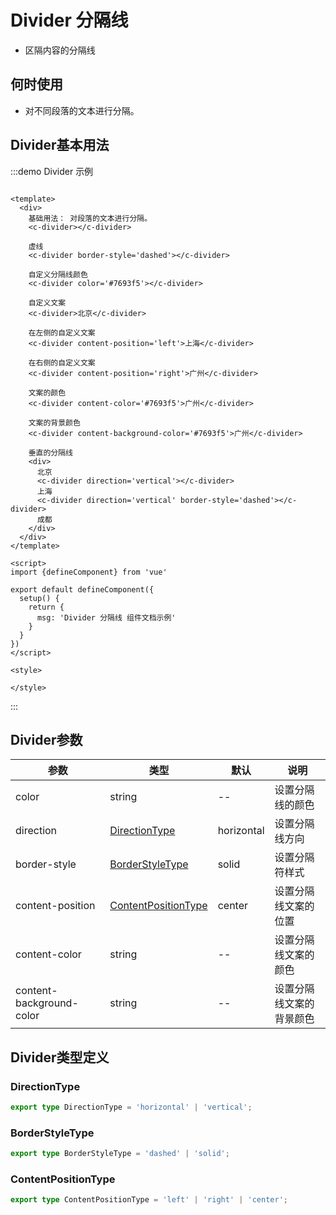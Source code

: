 # Divider 分隔线

+ 区隔内容的分隔线

## 何时使用

+ 对不同段落的文本进行分隔。

## Divider基本用法

:::demo Divider 示例

```vue

<template>
  <div>
    基础用法： 对段落的文本进行分隔。
    <c-divider></c-divider>

    虚线
    <c-divider border-style='dashed'></c-divider>

    自定义分隔线颜色
    <c-divider color='#7693f5'></c-divider>

    自定义文案
    <c-divider>北京</c-divider>

    在左侧的自定义文案
    <c-divider content-position='left'>上海</c-divider>

    在右侧的自定义文案
    <c-divider content-position='right'>广州</c-divider>

    文案的颜色
    <c-divider content-color='#7693f5'>广州</c-divider>

    文案的背景颜色
    <c-divider content-background-color='#7693f5'>广州</c-divider>

    垂直的分隔线
    <div>
      北京
      <c-divider direction='vertical'></c-divider>
      上海
      <c-divider direction='vertical' border-style='dashed'></c-divider>
      成都
    </div>
  </div>
</template>

<script>
import {defineComponent} from 'vue'

export default defineComponent({
  setup() {
    return {
      msg: 'Divider 分隔线 组件文档示例'
    }
  }
})
</script>

<style>

</style>
```

:::

## Divider参数

| 参数 | 类型                                          | 默认         | 说明           |
| ---- |---------------------------------------------|------------|--------------|
| color | string                                      | --| 设置分隔线的颜色     |
| direction | [DirectionType](#directiontype)             | horizontal | 设置分隔线方向      |
| border-style | [BorderStyleType](#borderstyletype)         | solid| 设置分隔符样式      |
| content-position | [ContentPositionType](#Contentpositiontype) | center     | 设置分隔线文案的位置   |
| content-color | string                                      | --     | 设置分隔线文案的颜色   |
| content-background-color | string                                      | --     | 设置分隔线文案的背景颜色 |

## Divider类型定义

### DirectionType

```ts
export type DirectionType = 'horizontal' | 'vertical';
```

### BorderStyleType

```ts
export type BorderStyleType = 'dashed' | 'solid';
```

### ContentPositionType

```ts
export type ContentPositionType = 'left' | 'right' | 'center';
```
